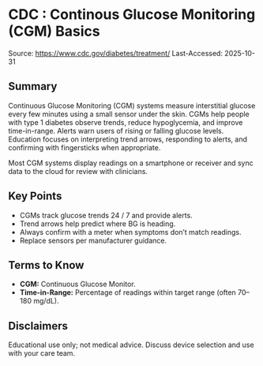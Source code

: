 # CDC : Continous Glucose Monitoring (CGM) Basics
Source: https://www.cdc.gov/diabetes/treatment/
Last-Accessed: 2025-10-31

## Summary
Continuous Glucose Monitoring (CGM) systems measure interstitial glucose every few minutes
using a small sensor under the skin. CGMs help people with type 1 diabetes observe trends,
reduce hypoglycemia, and improve time-in-range. Alerts warn users of rising or falling
glucose levels. Education focuses on interpreting trend arrows, responding to alerts, and
confirming with fingersticks when appropriate.

Most CGM systems display readings on a smartphone or receiver and sync data to the cloud for
review with clinicians.

## Key Points
- CGMs track glucose trends 24 / 7 and provide alerts.
- Trend arrows help predict where BG is heading.
- Always confirm with a meter when symptoms don’t match readings.
- Replace sensors per manufacturer guidance.

## Terms to Know
- **CGM:** Continuous Glucose Monitor.
- **Time-in-Range:** Percentage of readings within target range (often 70–180 mg/dL).

## Disclaimers
Educational use only; not medical advice. Discuss device selection and use with your care team.